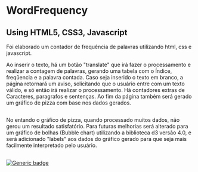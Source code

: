 # WordFrequency
## Using HTML5, CSS3, Javascript

Foi elaborado um contador de frequência de palavras utilizando html, css e javascript.

Ao inserir o texto, há um botão "translate" que irá fazer o processamento e realizar a contagem de palavras, gerando uma tabela com o Índice, freqûencia e a palavra contada.
Caso seja inserido o texto em branco, a página retornará um aviso, solicitando que o usuário entre com um texto válido, e só então irá realizar o processamento.
Há contadores extras de Caracteres, paragrafos e sentenças.
Ao fim da página também será gerado um gráfico de pizza com base nos dados gerados.

## 

No entando o gráfico de pizza, quando processado muitos dados, não gerou um resultado satisfatório.
Para futuras melhorias será alterado para um gráfico de bolhas (Bubble chart) utilizando a biblioteca d3 versão 4.0, e será adicionado "labels" aos dados do gráfico gerado para que seja mais facilmente interpretado pelo usuário.

## 

[![Generic badge](https://img.shields.io/badge/CodepenIO-WordFrequency-yellow.svg)](https://codepen.io/thiagolemos1995/pen/OJWjEjV)
